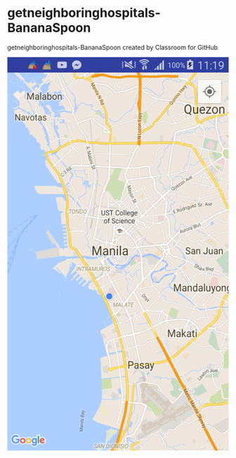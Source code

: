 # getneighboringhospitals-BananaSpoon
getneighboringhospitals-BananaSpoon created by Classroom for GitHub


![alt tag](https://github.com/DeLaSalleUniversity-Manila/getneighboringhospitals-BananaSpoon/blob/master/device-2015-12-07-111947.png)
